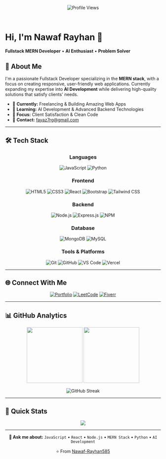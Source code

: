 <div align="center">
   
  ![Profile Views](https://komarev.com/ghpvc/?username=nawaf-rayhan585&color=0e75b6&style=flat)
  
</div>
<br/>

# Hi, I'm Nawaf Rayhan 👋
**Fullstack MERN Developer** • **AI Enthusiast** • **Problem Solver**



## 🚀 About Me

I'm a passionate Fullstack Developer specializing in the **MERN stack**, with a focus on creating responsive, user-friendly web applications. Currently expanding my expertise into **AI Development** while delivering high-quality solutions that satisfy clients' needs.

- 🔭 **Currently:** Freelancing & Building Amazing Web Apps
- 🌱 **Learning:** AI Development & Advanced Backend Technologies  
- 💼 **Focus:** Client Satisfaction & Clean Code
- 📧 **Contact:** fayaz7rg@gmail.com

---

## 🛠️ Tech Stack

<div align="center">

### Languages
![JavaScript](https://img.shields.io/badge/JavaScript-F7DF1E?style=for-the-badge&logo=javascript&logoColor=black)
![Python](https://img.shields.io/badge/Python-3776AB?style=for-the-badge&logo=python&logoColor=white)

### Frontend
![HTML5](https://img.shields.io/badge/HTML5-E34F26?style=for-the-badge&logo=html5&logoColor=white)
![CSS3](https://img.shields.io/badge/CSS3-1572B6?style=for-the-badge&logo=css3&logoColor=white)
![React](https://img.shields.io/badge/React-20232A?style=for-the-badge&logo=react&logoColor=61DAFB)
![Bootstrap](https://img.shields.io/badge/Bootstrap-563D7C?style=for-the-badge&logo=bootstrap&logoColor=white)
![Tailwind CSS](https://img.shields.io/badge/Tailwind_CSS-38B2AC?style=for-the-badge&logo=tailwind-css&logoColor=white)

### Backend
![Node.js](https://img.shields.io/badge/Node.js-43853D?style=for-the-badge&logo=node.js&logoColor=white)
![Express.js](https://img.shields.io/badge/Express.js-404D59?style=for-the-badge&logo=express&logoColor=white)
![NPM](https://img.shields.io/badge/NPM-CB3837?style=for-the-badge&logo=npm&logoColor=white)

### Database
![MongoDB](https://img.shields.io/badge/MongoDB-4EA94B?style=for-the-badge&logo=mongodb&logoColor=white)
![MySQL](https://img.shields.io/badge/MySQL-005C84?style=for-the-badge&logo=mysql&logoColor=white)

### Tools & Platforms
![Git](https://img.shields.io/badge/Git-F05032?style=for-the-badge&logo=git&logoColor=white)
![GitHub](https://img.shields.io/badge/GitHub-100000?style=for-the-badge&logo=github&logoColor=white)
![VS Code](https://img.shields.io/badge/VS_Code-0078D4?style=for-the-badge&logo=visual%20studio%20code&logoColor=white)
![Vercel](https://img.shields.io/badge/Vercel-000000?style=for-the-badge&logo=vercel&logoColor=white)

</div>

---

## 🌐 Connect With Me

<div align="center">
  
  [![Portfolio](https://img.shields.io/badge/Portfolio-FF5722?style=for-the-badge&logo=todoist&logoColor=white)](https://portfolio-n-jet.vercel.app/#home)
  [![LeetCode](https://img.shields.io/badge/LeetCode-FFA116?style=for-the-badge&logo=leetcode&logoColor=black)](https://leetcode.com/u/Nawaf-Rayhan2/)
  [![Fiverr](https://img.shields.io/badge/Fiverr-1DBF73?style=for-the-badge&logo=fiverr&logoColor=white)](https://www.fiverr.com/nawaf_rayhan/make-custom-website-with-mern-stack)
  
</div>

---

## 📊 GitHub Analytics

<div align="center">
  
  <img height="180em" src="https://github-readme-stats.vercel.app/api?username=Nawaf-Rayhan585&show_icons=true&theme=tokyonight&include_all_commits=true&count_private=true"/>
  <img height="180em" src="https://github-readme-stats.vercel.app/api/top-langs/?username=Nawaf-Rayhan585&layout=compact&langs_count=8&theme=tokyonight"/>
  
</div>

<div align="center">
  
  ![GitHub Streak](https://streak-stats.demolab.com/?user=Nawaf-Rayhan585&theme=tokyonight)
  
</div>

---

## 🎯 Quick Stats

<div align="center">
  
  ![](https://github-profile-summary-cards.vercel.app/api/cards/profile-details?username=Nawaf-Rayhan585&theme=tokyonight)
  
</div>

---

<div align="center">
  
  **💬 Ask me about:** `JavaScript` • `React` • `Node.js` • `MERN Stack` • `Python` • `AI Development`
  
  ⭐️ From [Nawaf-Rayhan585](https://github.com/Nawaf-Rayhan585)
  
</div>
